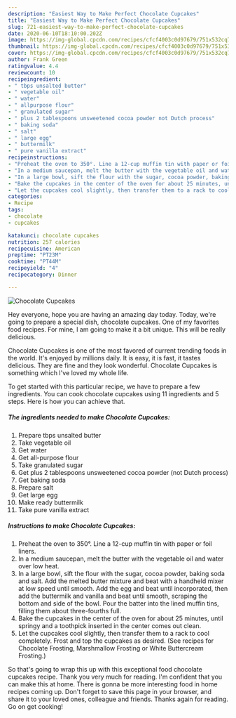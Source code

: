```yaml
---
description: "Easiest Way to Make Perfect Chocolate Cupcakes"
title: "Easiest Way to Make Perfect Chocolate Cupcakes"
slug: 721-easiest-way-to-make-perfect-chocolate-cupcakes
date: 2020-06-10T18:10:00.202Z
image: https://img-global.cpcdn.com/recipes/cfcf4003c0d97679/751x532cq70/chocolate-cupcakes-recipe-main-photo.jpg
thumbnail: https://img-global.cpcdn.com/recipes/cfcf4003c0d97679/751x532cq70/chocolate-cupcakes-recipe-main-photo.jpg
cover: https://img-global.cpcdn.com/recipes/cfcf4003c0d97679/751x532cq70/chocolate-cupcakes-recipe-main-photo.jpg
author: Frank Green
ratingvalue: 4.4
reviewcount: 10
recipeingredient:
- " tbps unsalted butter"
- " vegetable oil"
- " water"
- " allpurpose flour"
- " granulated sugar"
- " plus 2 tablespoons unsweetened cocoa powder not Dutch process"
- " baking soda"
- " salt"
- " large egg"
- " buttermilk"
- " pure vanilla extract"
recipeinstructions:
- "Preheat the oven to 350°. Line a 12-cup muffin tin with paper or foil liners."
- "In a medium saucepan, melt the butter with the vegetable oil and water over low heat."
- "In a large bowl, sift the flour with the sugar, cocoa powder, baking soda and salt. Add the melted butter mixture and beat with a handheld mixer at low speed until smooth. Add the egg and beat until incorporated, then add the buttermilk and vanilla and beat until smooth, scraping the bottom and side of the bowl. Pour the batter into the lined muffin tins, filling them about three-fourths full."
- "Bake the cupcakes in the center of the oven for about 25 minutes, until springy and a toothpick inserted in the center comes out clean."
- "Let the cupcakes cool slightly, then transfer them to a rack to cool completely. Frost and top the cupcakes as desired. (See recipes for Chocolate Frosting, Marshmallow Frosting or White Buttercream Frosting.)"
categories:
- Recipe
tags:
- chocolate
- cupcakes

katakunci: chocolate cupcakes 
nutrition: 257 calories
recipecuisine: American
preptime: "PT23M"
cooktime: "PT44M"
recipeyield: "4"
recipecategory: Dinner

---
```



![Chocolate Cupcakes](https://img-global.cpcdn.com/recipes/cfcf4003c0d97679/751x532cq70/chocolate-cupcakes-recipe-main-photo.jpg)

Hey everyone, hope you are having an amazing day today. Today, we're going to prepare a special dish, chocolate cupcakes. One of my favorites food recipes. For mine, I am going to make it a bit unique. This will be really delicious.



Chocolate Cupcakes is one of the most favored of current trending foods in the world. It's enjoyed by millions daily. It is easy, it is fast, it tastes delicious. They are fine and they look wonderful. Chocolate Cupcakes is something which I've loved my whole life.


To get started with this particular recipe, we have to prepare a few ingredients. You can cook chocolate cupcakes using 11 ingredients and 5 steps. Here is how you can achieve that.

<!--inarticleads1-->

##### The ingredients needed to make Chocolate Cupcakes:

1. Prepare  tbps unsalted butter
1. Take  vegetable oil
1. Get  water
1. Get  all-purpose flour
1. Take  granulated sugar
1. Get  plus 2 tablespoons unsweetened cocoa powder (not Dutch process)
1. Get  baking soda
1. Prepare  salt
1. Get  large egg
1. Make ready  buttermilk
1. Take  pure vanilla extract




<!--inarticleads2-->

##### Instructions to make Chocolate Cupcakes:

1. Preheat the oven to 350°. Line a 12-cup muffin tin with paper or foil liners.
1. In a medium saucepan, melt the butter with the vegetable oil and water over low heat.
1. In a large bowl, sift the flour with the sugar, cocoa powder, baking soda and salt. Add the melted butter mixture and beat with a handheld mixer at low speed until smooth. Add the egg and beat until incorporated, then add the buttermilk and vanilla and beat until smooth, scraping the bottom and side of the bowl. Pour the batter into the lined muffin tins, filling them about three-fourths full.
1. Bake the cupcakes in the center of the oven for about 25 minutes, until springy and a toothpick inserted in the center comes out clean.
1. Let the cupcakes cool slightly, then transfer them to a rack to cool completely. Frost and top the cupcakes as desired. (See recipes for Chocolate Frosting, Marshmallow Frosting or White Buttercream Frosting.)




So that's going to wrap this up with this exceptional food chocolate cupcakes recipe. Thank you very much for reading. I'm confident that you can make this at home. There is gonna be more interesting food in home recipes coming up. Don't forget to save this page in your browser, and share it to your loved ones, colleague and friends. Thanks again for reading. Go on get cooking!
